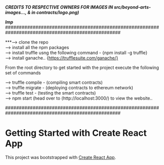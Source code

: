 ***CREDITS TO RESPECTIVE OWNERS FOR IMAGES IN src/beyond-arts-images..., & in contracts/logo.png)***

***Imp***
##################################################################################################

***--> clone the repo  <br/>
--> install all the npm packages <br/>
--> install truffle usng the following command - {npm install -g truffle} <br/>
 --> install ganache.. {https://trufflesuite.com/ganache/} <br/>

 From the root directory to get started with the project execute the following set of commands

 --> truffle compile  - (compiling smart contracts) <br/>
 --> truffle migrate - (deploying contracts to ethereum network) <br/>
 --> truffle test - (testing the smart contracts) <br/>
 --> npm start (head over to (http://localhost:3000/) to view the website.. <br/>
 
##################################################################################################



# Getting Started with Create React App

This project was bootstrapped with [Create React App](https://github.com/facebook/create-react-app).

